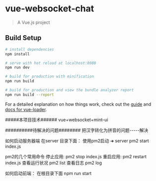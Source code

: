 # vue-websocket-chat

> A Vue.js project

## Build Setup

``` bash
# install dependencies
npm install

# serve with hot reload at localhost:8080
npm run dev

# build for production with minification
npm run build

# build for production and view the bundle analyzer report
npm run build --report
```

For a detailed explanation on how things work, check out the [guide](http://vuejs-templates.github.io/webpack/) and [docs for vue-loader](http://vuejs.github.io/vue-loader).



#####本项目技术######
vue+websocket+mint-ui

##########待解决的问题########
把汉字转化为拼音的问题-----解决


如何启动服务器端
在server 目录下面：
使用pm2启动
➜  server pm2 start index.js

pm2的几个常用命令
停止应用:
pm2 stop index.js
重启应用:
pm2 restart index.js
查看运行状况
pm2 list
查看日志
pm2 log

如何启动前端：
在根目录下面
npm run start



